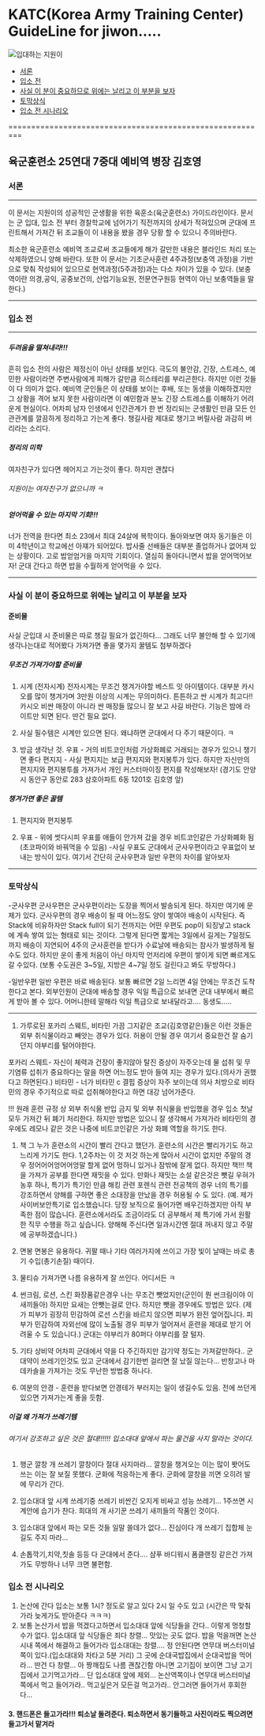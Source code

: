 KATC(Korea Army Training Center) GuideLine for jiwon.....
=========================================================

![입대하는 지원이](http://i3.ruliweb.com/img/16/11/29/158b08941dc46c91a.jpg)

- [서론](#%EC%84%9C%EB%A1%A0)
- [입소 전](#%EC%9E%85%EC%86%8C-%EC%A0%84)
- [사실 이 분이 중요하므로 위에는 날리고 이 부분을 보자](#%EC%82%AC%EC%8B%A4-%EC%9D%B4-%EB%B6%84%EC%9D%B4-%EC%A4%91%EC%9A%94%ED%95%98%EB%AF%80%EB%A1%9C-%EC%9C%84%EC%97%90%EB%8A%94-%EB%82%A0%EB%A6%AC%EA%B3%A0-%EC%9D%B4-%EB%B6%80%EB%B6%84%EC%9D%84-%EB%B3%B4%EC%9E%90)
- [토막상식](#%ED%86%A0%EB%A7%89%EC%83%81%EC%8B%9D)
- [입소 전 시나리오](#%EC%9E%85%EC%86%8C-%EC%A0%84-%EC%8B%9C%EB%82%98%EB%A6%AC%EC%98%A4)

=========================================================

육군훈련소 25연대 7중대 예비역 병장 김호영
------------------------------------------

### 서론

---

이 문서는 지원이의 성공적인 군생활을 위한 육훈소(육군훈련소) 가이드라인이다. 문서는 군 입대, 입소 전 부터 경찰학교에 넘어가기 직전까지의 상세가 적혀있으며 군대에 프린트해서 가져간 뒤 조교들이 이 내용을 봤을 경우 당황 할 수 있으니 주의바란다.

최소한 육군훈련소 예비역 조교로써 조교들에게 해가 갈만한 내용은 블라인드 처리 또는 삭제하였으니 양해 바란다. 또한 이 문서는 기초군사훈련 4주과정(보충역 과정)을 기반으로 맞춰 작성되어 있으므로 현역과정(5주과정)과는 다소 차이가 있을 수 있다. (보충역이란 의경,공익, 공중보건의, 산업기능요원, 전문연구원등 현역이 아닌 보충역들을 말한다.)

---

### 입소 전

---

##### 두려움을 떨쳐내라!!!

흔히 입소 전의 사람은 제정신이 아닌 상태를 보인다. 극도의 불안감, 긴장, 스트레스, 예민한 사람이라면 주변사람에게 피해가 갈만큼 히스테리를 부리곤한다. 하지만 이런 것들이 다 의미가 없다. 예비역 군인들은 이 상태를 보이는 후배, 또는 동생을 이해하겠지만 그 상황을 격어 보지 못한 사람이라면 이 예민함과 분노 긴장 스트레스를 이해하기 어려운게 현실이다. 어차피 남자 인생에서 인간관계가 한 번 정리되는 군생활인 만큼 모든 인관관계를 깔끔하게 정리하고 가는게 좋다. 챙길사람 제대로 챙기고 버릴사람 과감히 버리라는 소리다.

##### 정리의 미학

여자친구가 있다면 헤어지고 가는것이 좋다. 하지만 괜찮다

###### 지원이는 여자친구가 없으니까 ㅋ

##### 얻어먹을 수 있는 마지막 기회!!!

너가 전역을 한다면 최소 23에서 최대 24살에 복학이다. 돌아와보면 여자 동기들은 이미 4학년이고 학교에선 아쟤가 되어있다. 밥사줄 선배들은 대부분 졸업하거나 없어져 있는 상황이다. 고로 밥얻엄거을 마지막 기회이다. 열심히 돌아다니면서 밥을 얻어먹어보자! 군대 간다고 하면 밥을 수월하게 얻어먹을 수 있다.

---

### 사실 이 분이 중요하므로 위에는 날리고 이 부분을 보자

#### 준비물

사실 군입대 시 준비물은 따로 챙길 필요가 없긴하다... 그래도 너무 불안해 할 수 있기에 생각나는대로 적어봤다 가져가면 좋을 몇가지 꿀템도 첨부하겠다

##### 무조건 가져가야할 준비물

1.  시계 (전자시계) 전자시계는 무조건 챙겨가야할 베스트 잇 아이템이다. 대부분 카시오를 많이 챙겨가며 3만원 이상의 시계는 무의미하다. 튼튼하고 싼 시계가 최고다!! 카시오 비싼 매장이 아니라 싼 매장들 많으니 잘 보고 사길 바란다. 기능은 밤에 라이트만 되면 된다. 딴건 필요 없다.

2.  사실 필수템은 시계만 있으면 된다. 왜냐하면 군대에서 다 주기 때문이다. ㅋ

3.  방금 생각난 것. 우표 - 거의 비트코인처럼 가상화폐로 거래되는 경우가 있으니 챙기면 좋다 편지지 - 사실 편지지는 보급 편지지와 편지봉투가 있다. 하지만 자신만의 편지지와 편지봉투를 가져가서 개인 커스터마이징 편지를 작성해보자! (경기도 안양시 동안구 동안로 283 삼호아파트 6동 1201호 김호영 앞)

##### 챙겨가면 좋은 꿀템

1.  편지지와 편지봉투

2.  우표 - 위에 썻다시피 우표를 애들이 안가져 갔을 경우 비트코인같은 가상화폐화 됨 (초코파이와 바꿔먹을 수 있음) -사실 우표도 군대에서 군사우편이라고 우표없이 보내는 방식이 있다. 여기서 간단히 군사우편과 일반 우편의 차이를 알아보자

---

### 토막상식

-군사우편 군사우편은 군사우편이라는 도장을 찍어서 발송되게 된다. 하지만 여기에 문제가 있다. 군사우편의 경우 배송이 될 때 어느정도 양이 쌓여야 배송이 시작된다. 즉 Stack에 비유하자만 Stack full이 되기 전까지는 어떤 우편도 pop이 되징낳고 stack에 계속 쌓여 있는 형태로 되는 것이다. 그렇게 된다면 짧게는 3일에서 길게는 7일정도까지 배송이 지연되어 4주의 군사훈련을 받다가 수료날에 배송되는 참사가 발생하게 될 수도 있다. 하지만 운이 좋게 처음이 아닌 마지막 언저리에 우편이 쌓이게 되면 빠르게도 갈 수있다. (보통 수도권은 3~5일, 지방은 4~7일 정도 걸린다고 봐도 무방하다.)

-일반우편 일반 우편은 바로 배송된다. 보통 빠르면 2일 느리면 4일 안에는 무조건 도착한다고 본다. 외부인원이 군대에 배송할 경우 익일 특급으로 보내면 군대 내부에서 빠르게 받아 볼 수 있다. 어머니한테 말해라 익일 특급으로 보내달라고.... 동생도.....

---

1.  가루로된 포카리 스웨트, 비타민 가끔 그지같은 조교(김호영같은)들은 이런 것들은 외부 취식물이라고 빼앗는 경우가 있다. 허용이 안될 경우 여기서 중요한건 잘 숨기던지 야부리를 털어야한다.

포카리 스웨트- 자신이 체력과 건장이 좋지않아 탈진 증상이 자주오는데 물 섭취 및 무기염류 섭취가 중요하다는 말을 하면 어느정도 받아 들여 지는 경우가 있다.(의사가 권했다고 하면된다.) 비타민 - 너가 비타민 c 결핍 증상이 자주 보이는데 의사 처방으로 비타민의 경우 주기적으로 따로 섭취해야한다고 하면 대강 넘어가준다.

!!! 원래 훈련 규정 상 외부 취식물 반입 금지 및 외부 취식물을 반입했을 경우 입소 첫날 모두 가져간 뒤 폐기 처리한다. 하지만 방법은 있으니 잘 생각해서 가져가라 비타민의 경우에도 레모나 같은 것은 나중에 비트코인같은 가상 화폐 역할을 하기도 한다.

1.  책 그 누가 훈련소의 시간이 빨리 간다고 했던가. 훈련소의 시간은 빨리가기도 하고 느리게 가기도 한다. 1,2주차는 이 것 저것 하는게 많아서 시간이 없지만 주말의 경우 정어어어엉어어엉말 할게 없어 멍하니 있거나 잠밖에 잘게 없다. 하지만 책!!! 책을 가져가 공부를 한다면 재밋을 수 있다. 만화나 재밋는 소설 같은것은 뺏길 우혀가 농후 하나, 특기가 특기인 만큼 해킹 관련 포렌식 관련 전공책의 경우 너의 특기를 강조하면서 양해를 구하면 좋은 소대장을 만났을 경우 허용될 수 도 있다. (예. 제가 사이버보안특기로 입소했습니다. 당장 보직으로 들어가면 배우긴하겠지만 아직 부족한 점이 많습니다. 훈련소에서라도 조금이라도 더 공부해서 제 특기에 가서 원활한 직무 수행을 하고 싶습니다. 양해해 주신다면 일과시간엔 절대 꺼내지 않고 주말에 공부하겠습니다.)

2.  면봉 면봉은 유용하다. 귀팔 때나 기타 여러가지에 쓰이고 가장 빛이 날때는 바로 총기 수입(총기손질) 때이다.

3.  물티슈 가져가면 나름 유용하게 잘 쓰인다. 어디서든 ㅋ

4.  썬크림, 로션, 스킨 화장품같은경우 나는 무조건 뺏었지만(군인이 뭔 썬크림이야 이새끼들아) 하지만 요새는 안뺏는걸로 안다. 하지만 뺏을 경우에도 방법은 있다. (제가 피부가 굉장히 민감하여 로션 스킨을 바르지 않으면 피부가 완전 엎어집니다. 피부가 민감하여 자외선에 많이 노출될 경우 피부가 엎어져서 훈련을 제대로 받기 어려울 수 도 있습니다.) 군대는 야부리가 80퍼다 야부리를 잘 털자.

5.  기타 상비약 어차피 군대에서 약을 다 주긴하지만 감기약 정도는 가져갈만하다.. 군대약이 쓰레기인것도 있고 군대에서 감기한번 걸리면 잘 났질 않는다... 반창고나 마데카솔을 가져가는 것도 무난한 방법중 하나다.

6.  여분의 안경 - 훈련을 받다보면 안경테가 부러지는 일이 생길수도 있음. 전에 쓰던게 있으면 가져가는게 좋을 듯함.

##### 이걸 왜 가져가 쓰레기템

###### 여기서 강조하고 싶은 것은 절대!!!!!! 입소대대 앞에서 파는 물건을 사지 말라는 것이다.

1.  행군 깔창 개 쓰레기 깔창이다 절대 사지마라... 깔창을 챙겨오는 이는 많이 봣어도 쓰는 이는 잘 보질 못했다. 군화에 적응하는게 좋다. 군화에 깔창을 끼면 오히려 발에 무리가 간다.

2.  입소대대 앞 시계 쓰레기중 쓰레기 비싼긴 오지게 비싸고 성능 쓰레기... 1주쓰면 시계안에 습기가 찬다. 희대의 개 사기꾼 쓰레기 새끼들의 작품인 것이다.

3.  입소대대 앞에서 파는 모든 것들 일말 쓸데가 없다... 진심이다 개 쓰레기 집합체 눈길도 주지 마라...

4.  손톱깍기,치약,칫솔 등등 다 군대에서 준다.... 샴푸 바디워시 폼클랜징 같은건 가져가도 무방하나 너무 크면 불편함.

### 입소 전 시나리오

1.  논산에 간다 입소는 보통 1시? 정도로 알고 있다 2시 일 수도 있고 (시간은 딱 맞춰가라 늦게가도 받아준다 ㅋㅋㅋ)
2.  보통 논산가서 밥을 먹겠다고하면서 입소대대 앞에 식당들을 간다.. 이렇게 멍청할 수가 없다. 입소대대 앞 식당들은 죄다 창렬... 맛있는 곳도 없다. 밥을 먹을꺼면 논산 시내 쪽에서 해결하고 들어가라 입소대대는 창렬.... 정 안된다면 연무대 버스터미널쪽이 있다.(입소대대와 차타고 5분 거리) 그 곳에 순대국밥집에서 순대국밥을 먹어라... 딴건 다 창렬... 아 짱깨집도 나름 괜찮긴함 아니면 고기집이 보이면 그냥 고기집에서 고기먹고가라... 단 입소대대 앞에 제외... 논산역쪽이나 연무대 버스터미널쪽에서 먹고 들어가라.. 먹고싶은거 모든걸 먹고가라.. 안그러면 들어가서 후회한다...

#### 3. 핸드폰은 들고가라!!! 퇴소날 돌려준다. 퇴소하면서 동기들하고 사진이라도 찍으려면 들고가서 맡겨라
